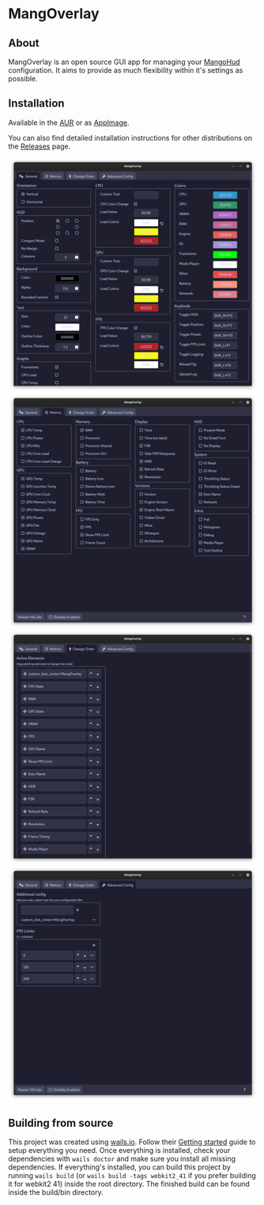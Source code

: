 # MangOverlay

## About

MangOverlay is an open source GUI app for managing your [MangoHud](https://github.com/flightlessmango/MangoHud) configuration. It aims to provide as much flexibility within it's settings as possible. 



## Installation
Available in the [AUR](https://aur.archlinux.org/packages/mangoverlay) or as [AppImage](https://github.com/loissascha/MangOverlay/releases/latest/download/MangOverlay.AppImage).

You can also find detailed installation instructions for other distributions on the [Releases](https://github.com/loissascha/MangOverlay/releases/latest) page.


![General Settings](readme/generalSettings.png)
![Metrics Settings](readme/metricsSettings.png)
![Order Settings](readme/orderSettings.png)
![Advanced Config](readme/advancedConfig.png)

## Building from source

This project was created using [wails.io](https://wails.io). Follow their [Getting started](https://wails.io/docs/gettingstarted/installation) guide to setup everything you need. 
Once everything is installed, check your dependencies with `wails doctor` and make sure you install all missing dependencies.
If everything's installed, you can build this project by running `wails build` (or `wails build -tags webkit2_41` if you prefer building it for webkit2 41) inside the root directory. The finished build can be found inside the build/bin directory.
